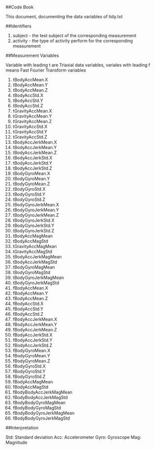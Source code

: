 ##Code Book

This document, documenting the data variables of tidy.txt

##Identifiers

1. subject - the test subject of the corresponding measurement
2. activity - the type of activity perform for the corresponding measurement

##Measurement Variables

Variable with leading t are Triaxial data variables, variales with leading f means Fast Fourier Transform variables

1. tBodyAccMean.X          
2. tBodyAccMean.Y
3. tBodyAccMean.Z
4. tBodyAccStd.X           
5. tBodyAccStd.Y
6. tBodyAccStd.Z
7. tGravityAccMean.X       
8. tGravityAccMean.Y
9. tGravityAccMean.Z
10. tGravityAccStd.X     
11. tGravityAccStd.Y
12. tGravityAccStd.Z
13. tBodyAccJerkMean.X      
14. tBodyAccJerkMean.Y
15. tBodyAccJerkMean.Z
16. tBodyAccJerkStd.X       
17. tBodyAccJerkStd.Y
18. tBodyAccJerkStd.Z
19. tBodyGyroMean.X         
20. tBodyGyroMean.Y
21. tBodyGyroMean.Z
22. tBodyGyroStd.X          
23. tBodyGyroStd.Y
24. tBodyGyroStd.Z
25. tBodyGyroJerkMean.X     
26. tBodyGyroJerkMean.Y
27. tBodyGyroJerkMean.Z
28. tBodyGyroJerkStd.X      
29. tBodyGyroJerkStd.Y
30. tBodyGyroJerkStd.Z
31. tBodyAccMagMean         
32. tBodyAccMagStd
33. tGravityAccMagMean
34. tGravityAccMagStd       
35. tBodyAccJerkMagMean
36. tBodyAccJerkMagStd
37. tBodyGyroMagMean        
38. tBodyGyroMagStd
39. tBodyGyroJerkMagMean
40. tBodyGyroJerkMagStd     
41. fBodyAccMean.X
42. fBodyAccMean.Y
43. fBodyAccMean.Z          
44. fBodyAccStd.X
45. fBodyAccStd.Y
46. fBodyAccStd.Z           
47. fBodyAccJerkMean.X
48. fBodyAccJerkMean.Y
49. fBodyAccJerkMean.Z      
50. fBodyAccJerkStd.X
51. fBodyAccJerkStd.Y
52. fBodyAccJerkStd.Z       
53. fBodyGyroMean.X
54. fBodyGyroMean.Y
55. fBodyGyroMean.Z
56. fBodyGyroStd.X
57. fBodyGyroStd.Y
58. fBodyGyroStd.Z          
59. fBodyAccMagMean
60. fBodyAccMagStd
61. fBodyBodyAccJerkMagMean 
62. fBodyBodyAccJerkMagStd
63. fBodyBodyGyroMagMean
64. fBodyBodyGyroMagStd
65. fBodyBodyGyroJerkMagMean
66. fBodyBodyGyroJerkMagStd

##Interpretation

Std: Standard deviation
Acc: Accelerometer
Gyro: Gyroscope
Mag: Magnitude